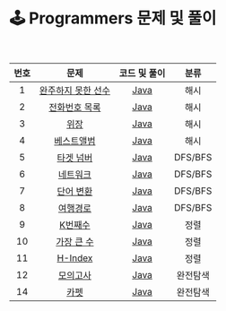 # 🕹 Programmers 문제 및 풀이
<br>

|번호|문제|코드 및 풀이|분류
|:---:|:---:|:---:|:---:
|1|[완주하지 못한 선수](https://github.com/merry-santa/algorithm/blob/main/programmers/%ED%95%B4%EC%8B%9C/%EC%99%84%EC%A3%BC%ED%95%98%EC%A7%80%20%EB%AA%BB%ED%95%9C%20%EC%84%A0%EC%88%98/README.md)|[Java](https://github.com/merry-santa/algorithm/blob/main/programmers/%ED%95%B4%EC%8B%9C/%EC%99%84%EC%A3%BC%ED%95%98%EC%A7%80%20%EB%AA%BB%ED%95%9C%20%EC%84%A0%EC%88%98/JavaSolution.md)|해시
|2|[전화번호 목록](https://github.com/merry-santa/algorithm/blob/main/programmers/%ED%95%B4%EC%8B%9C/%EC%A0%84%ED%99%94%EB%B2%88%ED%98%B8%20%EB%AA%A9%EB%A1%9D/README.md)|[Java](https://github.com/merry-santa/algorithm/blob/main/programmers/%ED%95%B4%EC%8B%9C/%EC%A0%84%ED%99%94%EB%B2%88%ED%98%B8%20%EB%AA%A9%EB%A1%9D/JavaSolution.md)|해시
|3|[위장](https://github.com/merry-santa/algorithm/blob/main/programmers/%ED%95%B4%EC%8B%9C/%EC%9C%84%EC%9E%A5/README.md)|[Java](https://github.com/merry-santa/algorithm/blob/main/programmers/%ED%95%B4%EC%8B%9C/%EC%9C%84%EC%9E%A5/JavaSolution.md)|해시
|4|[베스트앨범](https://github.com/merry-santa/algorithm/blob/main/programmers/%ED%95%B4%EC%8B%9C/%EB%B2%A0%EC%8A%A4%ED%8A%B8%EC%95%A8%EB%B2%94/README.md)|[Java](https://github.com/merry-santa/algorithm/blob/main/programmers/%ED%95%B4%EC%8B%9C/%EB%B2%A0%EC%8A%A4%ED%8A%B8%EC%95%A8%EB%B2%94/JavaSolution.md)|해시
|5|[타겟 넘버](https://github.com/merry-santa/algorithm/blob/main/programmers/DFS:BFS/%ED%83%80%EA%B2%9F%20%EB%84%98%EB%B2%84/README.md)|[Java](https://github.com/merry-santa/algorithm/blob/main/programmers/DFS:BFS/%ED%83%80%EA%B2%9F%20%EB%84%98%EB%B2%84/JavaSolution.md)|DFS/BFS
|6|[네트워크](https://github.com/merry-santa/algorithm/blob/main/programmers/DFS:BFS/%EB%84%A4%ED%8A%B8%EC%9B%8C%ED%81%AC/README.md)|[Java](https://github.com/merry-santa/algorithm/blob/main/programmers/DFS:BFS/%EB%84%A4%ED%8A%B8%EC%9B%8C%ED%81%AC/JavaSolution.md)|DFS/BFS
|7|[단어 변환](https://github.com/merry-santa/algorithm/blob/main/programmers/DFS:BFS/%EB%8B%A8%EC%96%B4%20%EB%B3%80%ED%99%98/README.md)|[Java](https://github.com/merry-santa/algorithm/blob/main/programmers/DFS:BFS/%EB%8B%A8%EC%96%B4%20%EB%B3%80%ED%99%98/JavaSolution.md)|DFS/BFS
|8|[여행경로](https://github.com/merry-santa/algorithm/blob/main/programmers/DFS:BFS/%EC%97%AC%ED%96%89%EA%B2%BD%EB%A1%9C/README.md)|[Java](https://github.com/merry-santa/algorithm/blob/main/programmers/DFS:BFS/%EC%97%AC%ED%96%89%EA%B2%BD%EB%A1%9C/JavaSolution.md)|DFS/BFS
|9|[K번째수](https://github.com/merry-santa/algorithm/blob/main/programmers/%EC%A0%95%EB%A0%AC/K%EB%B2%88%EC%A7%B8%EC%88%98/README.md)|[Java](https://github.com/merry-santa/algorithm/blob/main/programmers/%EC%A0%95%EB%A0%AC/K%EB%B2%88%EC%A7%B8%EC%88%98/JavaSolution.md)|정렬
|10|[가장 큰 수](https://github.com/merry-santa/algorithm/blob/main/programmers/%EC%A0%95%EB%A0%AC/%EA%B0%80%EC%9E%A5%20%ED%81%B0%20%EC%88%98/README.md)|[Java](https://github.com/merry-santa/algorithm/blob/main/programmers/%EC%A0%95%EB%A0%AC/%EA%B0%80%EC%9E%A5%20%ED%81%B0%20%EC%88%98/JavaSolution.md)|정렬
|11|[H-Index](https://github.com/merry-santa/algorithm/blob/main/programmers/%EC%A0%95%EB%A0%AC/H-Index/README.md)|[Java](https://github.com/merry-santa/algorithm/blob/main/programmers/%EC%A0%95%EB%A0%AC/H-Index/JavaSolution.md)|정렬
|12|[모의고사](https://github.com/merry-santa/algorithm/blob/main/programmers/%EC%99%84%EC%A0%84%ED%83%90%EC%83%89/%EB%AA%A8%EC%9D%98%EA%B3%A0%EC%82%AC/README.md)|[Java](https://github.com/merry-santa/algorithm/blob/main/programmers/%EC%99%84%EC%A0%84%ED%83%90%EC%83%89/%EB%AA%A8%EC%9D%98%EA%B3%A0%EC%82%AC/JavaSolution.md)|완전탐색
|14|[카펫](https://github.com/merry-santa/algorithm/blob/main/programmers/%EC%99%84%EC%A0%84%ED%83%90%EC%83%89/%EC%B9%B4%ED%8E%AB/README.md)|[Java](https://github.com/merry-santa/algorithm/blob/main/programmers/%EC%99%84%EC%A0%84%ED%83%90%EC%83%89/%EC%B9%B4%ED%8E%AB/JavaSolution.md)|완전탐색









